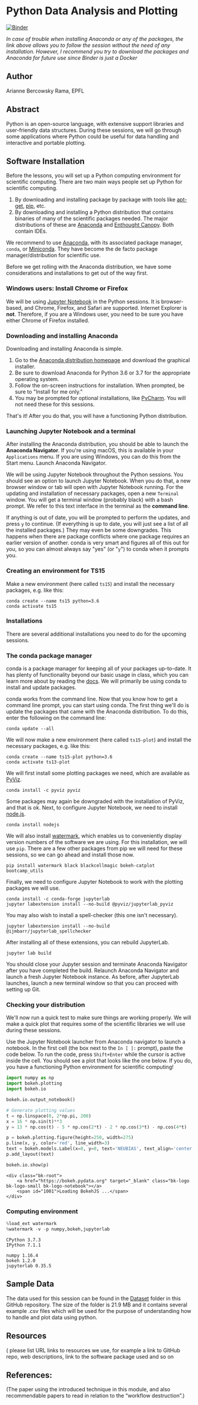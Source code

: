 # Python Data Analysis and Plotting

[![Binder](https://mybinder.org/badge_logo.svg)](https://mybinder.org/v2/git/https%3A%2F%2Fgithub.com%2Fbercowskya%2FNEUBIAS_AnalystSchool2020.git/master)

*In case of trouble when installing Anaconda or any of the packages, the link above allows you to follow the session without the need of any installation. However, I recommend you try to download the packages and Anaconda for future use since Binder is just a Docker*

## Author

Arianne Bercowsky Rama, EPFL

## Abstract

Python is an open-source language, with extensive support libraries and user-friendly data structures. During these sessions, we will go through some applications where Python could be useful for data handling and interactive and portable plotting.

## Software Installation

Before the lessons, you will set up a Python computing environment for scientific computing. There are two main ways people set up Python for scientific computing.
1. By downloading and installing package by package with tools like [apt-get](https://help.ubuntu.com/community/AptGet/Howto), [pip](https://docs.python.org/3/installing/), etc.
2. By downloading and installing a Python distribution that contains binaries of many of the scientific packages needed. The major distributions of these are [Anaconda](https://www.anaconda.com) and [Enthought Canopy](https://www.enthought.com/product/canopy/). Both contain IDEs.

We recommend to use [Anaconda](https://www.anaconda.com/distribution/), with its associated package manager, `conda`, or [Miniconda](https://docs.conda.io/en/latest/miniconda.html).  They have become the de facto package manager/distribution for scientific use.

Before we get rolling with the Anaconda distribution, we have some considerations and installations to get out of the way first.

### Windows users: Install Chrome or Firefox

We will be using [Jupyter Notebook](https://jupyter-notebook.readthedocs.io/en/stable/) in the Python sessions. It is browser-based, and Chrome, Firefox, and Safari are supported. Internet Explorer is **not**. Therefore, if you are a Windows user, you need to be sure you have either Chrome of Firefox installed.

### Downloading and installing Anaconda

Downloading and installing Anaconda is simple. 
1. Go to the [Anaconda distribution homepage](https://www.anaconda.com/distribution/) and download the graphical installer.  
2. Be sure to download Anaconda for Python 3.6 or 3.7 for the appropriate operating system.
3. Follow the on-screen instructions for installation. When prompted, be sure to "Install for me only."
4. You may be prompted for optional installations, like [PyCharm](https://www.jetbrains.com/pycharm/). You will not need these for this sessions. 

That's it!  After you do that, you will have a functioning Python distribution.

### Launching Jupyter Notebook and a terminal

After installing the Anaconda distribution, you should be able to launch the **Anaconda Navigator**. If you're using macOS, this is available in your `Applications` menu. If you are using Windows, you can do this from the Start menu. Launch Anaconda Navigator.

We will be using Jupyter Notebook throughout the Python sessions. You should see an option to launch Jupyter Notebook. When you do that, a new browser window or tab will open with Jupyter Notebook running. For the updating and installation of necessary packages, open a new `Terminal` window. You will get a terminal window (probably black) with a bash prompt. We refer to this text interface in the terminal as the **command line**.

If anything is out of date, you will be prompted to perform the updates, and press `y` to continue. (If everything is up to date, you will just see a list of all the installed packages.)  They may even be some downgrades.  This happens when there are package conflicts where one package requires an earlier version of another.  conda is very smart and figures all of this out for you, so you can almost always say "yes" (or "`y`") to conda when it prompts you.

### Creating an environment for TS15 

Make a new environment (here called `ts15`) and install the necessary packages, e.g. like this:

    conda create --name ts15 python=3.6
    conda activate ts15

### Installations

There are several additional installations you need to do for the upcoming sessions.

### The conda package manager

conda is a package manager for keeping all of your packages up-to-date.  It has plenty of functionality beyond our basic usage in class, which you can learn more about by reading the [docs](http://conda.pydata.org/docs/get-started.html).  We will primarily be using conda to install and update packages.

conda works from the command line.  Now that you know how to get a command line prompt, you can start using conda.  The first thing we'll do is update the packages that came with the Anaconda distribution.  To do this, enter the following on the command line:

    conda update --all
  
We will now make a new environment (here called `ts15-plot`) and install the necessary packages, e.g. like this:

    conda create --name ts15-plot python=3.6
    conda activate ts13-plot
    
We will first install some plotting packages we need, which are available as [PyViz](http://pyviz.org).

    conda install -c pyviz pyviz
    
Some packages may again be downgraded with the installation of PyViz, and that is ok. Next, to configure Jupyter Notebook, we need to install [node.js](https://nodejs.org/).

    conda install nodejs 
    
We will also install [watermark](https://github.com/rasbt/watermark), which enables us to conveniently display version numbers of the software we are using. For this installation, we will use `pip`. There are a few other packages from pip we will need for these sessions, so we can go ahead and install those now.

    pip install watermark black blackcellmagic bokeh-catplot bootcamp_utils

Finally, we need to configure Jupyter Notebook to work with the plotting packages we will use.

    conda install -c conda-forge jupyterlab
    jupyter labextension install --no-build @pyviz/jupyterlab_pyviz
    
You may also wish to install a spell-checker (this one isn't necessary).

    jupyter labextension install --no-build @ijmbarr/jupyterlab_spellchecker

After installing all of these extensions, you can rebuild JupyterLab.

    jupyter lab build
    
You should close your Jupyter session and terminate Anaconda Navigator after you have completed the build. Relaunch Anaconda Navigator and launch a fresh Jupyter Notebook instance. As before, after JupyterLab launches, launch a new terminal window so that you can proceed with setting up Git.

### Checking your distribution

We'll now run a quick test to make sure things are working properly.  We will make a quick plot that requires some of the scientific libraries we will use during these sessions.

Use the Jupyter Notebook launcher from Anaconda navigator to launch a notebook. In the first cell (the box next to the `In [ ]:` prompt), paste the code below. To run the code, press `Shift+Enter` while the cursor is active inside the cell. You should see a plot that looks like the one below. If you do, you have a functioning Python environment for scientific computing!


```python
import numpy as np
import bokeh.plotting
import bokeh.io

bokeh.io.output_notebook()

# Generate plotting values
t = np.linspace(0, 2*np.pi, 200)
x = 16 * np.sin(t)**3
y = 13 * np.cos(t) - 5 * np.cos(2*t) - 2 * np.cos(3*t) - np.cos(4*t)

p = bokeh.plotting.figure(height=250, width=275)
p.line(x, y, color='red', line_width=3)
text = bokeh.models.Label(x=0, y=0, text='NEUBIAS', text_align='center')
p.add_layout(text)

bokeh.io.show(p)
```



    <div class="bk-root">
        <a href="https://bokeh.pydata.org" target="_blank" class="bk-logo bk-logo-small bk-logo-notebook"></a>
        <span id="1001">Loading BokehJS ...</span>
    </div>



  <div class="bk-root" id="ba43a15e-2f3c-4dc5-9067-88abbc78be51" data-root-id="1002"></div>





### Computing environment


```python
%load_ext watermark
%watermark -v -p numpy,bokeh,jupyterlab
```

    CPython 3.7.3
    IPython 7.1.1
    
    numpy 1.16.4
    bokeh 1.2.0
    jupyterlab 0.35.5
    
## Sample Data

The data used for this session can be found in the [Dataset](https://github.com/bercowskya/NEUBIAS_AnalystSchool2020/tree/master/Arianne/Dataset) folder in this GitHub repository. The size of the folder is 21.9 MB and it contains several example .csv files which will be used for the purpose of understanding how to handle and plot data using python.  

## Resources

( please list URL links to resources we use, for example a link to GitHub repo, web descriptions, link to the software package used and so on 

## References:

(The paper using the introduced technique in this module, and also recommendable papers to read in relation to the “workflow destruction”.) 
